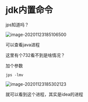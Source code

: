 # jdk内置命令

jps知道吗？

![image-20201123185106500](C:\Users\xu\AppData\Roaming\Typora\typora-user-images\image-20201123185106500.png)

可以查看java进程

这里有个732看不到是啥情况？

加个参数

```
jps -lmv
```

![image-20201123185302123](C:\Users\xu\AppData\Roaming\Typora\typora-user-images\image-20201123185302123.png)

就可以看到这个进程，其实是idea的进程